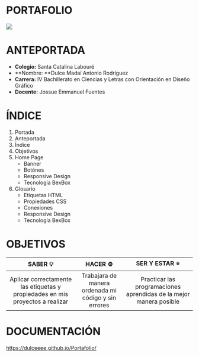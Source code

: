 # PORTAFOLIO

<img src="https://dulceeee.github.io/imagens/img/banner.png">


# ANTEPORTADA
- **Colegio:** Santa Catalina Labouré
- **Nombre: **Dulce Madaí Antonio Rodríguez
- **Carrera:** IV Bachillerato en Ciencias y Letras con Orientación en Diseño Gráfico
- **Docente:** Jossue Emmanuel Fuentes


# ÍNDICE
1.  Portada
2.  Anteportada
3. Índice
4. Objetivos
5. Home Page
	+ Banner
	+ Botónes
	+ Responsive Design
	+ Tecnología BexBox
6. Glosario
	+ Etiquetas HTML
	+ Propiedades CSS
	+ Conexiones 
	+ Responsive Design
	+ Tecnología BexBox


# OBJETIVOS
|  SABER 💡 | HACER ⚙ | SER Y ESTAR ⭐ |
| :------------: | :------------: | :------------: |
|  Aplicar correctamente las etiquetas y propiedades en mis proyectos a realizar | Trabajara de manera ordenada mi código y sin errores  | Practicar las programaciones aprendidas de la mejor manera posible  |



# DOCUMENTACIÓN
https://dulceeee.github.io/Portafolio/
